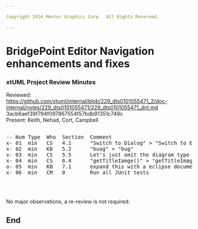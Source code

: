 ```yaml
---

Copyright 2014 Mentor Graphics Corp.  All Rights Reserved.

---
```


# BridgePoint Editor Navigation enhancements and fixes
### xtUML Project Review Minutes

Reviewed:  https://github.com/xtuml/internal/blob/229_dts0101055471_2/doc-internal/notes/229_dts0101055471/229_dts0101055471_dnt.md  3acb6aef39f794f097867554f57bdb91351c749c    
Present:  Keith, Nehad, Cort, Campbell

<pre>

-- Num Type  Who  Section  Comment
x- 01  min   CS   4.1      "Switch to Dialog" > "Switch to Editor"
x- 02  min   KB   5.2      "buag" > "bug"
x- 03  min   CS   5.5      Let's just omit the diagram type in the tab name.
x- 04  min   CS   6.4      "getTitleIamge()" > "getTitleImage()"
o- 05  min   KB   7.1      expand this with a eclipse document reference
x- 06  min   CM   8        Run all JUnit tests



</pre>
   
No major observations, a re-review is not required.
 
End
---
